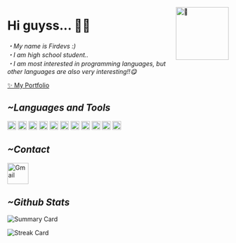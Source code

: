 [<img align="right" width="120" src="https://count.getloli.com/get/@:lyushher?theme=rule34" alt="🍜">](https://www.youtube.com/watch?v=z9ydWde3TK8)

# Hi guyss... 👋🏻

*・My name is Firdevs :)*                                                                                                                                                   
*・I am high school student..*                                                                                                                                                   
*・I am most interested in programming languages, but other languages are also very interesting!!😋*

[✨ My Portfolio](https://firdevsakbayir.carrd.co/)

 ## *~Languages and Tools*

<img height="20" width="20" src="https://brandslogos.com/wp-content/uploads/images/large/python-logo.png"> <img height="20" width="20" src="https://upload.wikimedia.org/wikipedia/commons/thumb/5/59/Visual_Studio_Icon_2019.svg/1200px-Visual_Studio_Icon_2019.svg.png"> <img height="20" width="20" src="https://upload.wikimedia.org/wikipedia/commons/thumb/1/1d/PyCharm_Icon.svg/2048px-PyCharm_Icon.svg.png"> <img height="20" width="20" src="http://imajans.com.tr/blog/wp-content/uploads/2015/02/html5.png"> <img height="20" width="20" src="https://www.mayisbilgiislem.com/upload/120319275.png"> <img height="20" width="20" src="https://cdn.iconscout.com/icon/free/png-512/c-programming-569564.png"> <img height="20" width="20" src="https://git-scm.com/images/logos/downloads/Git-Icon-1788C.png"> <img height="20" width="20" src="https://brandslogos.com/wp-content/uploads/thumbs/eclipse-logo-vector.svg"> <img height="20" width="20" src="https://brandslogos.com/wp-content/uploads/images/java-logo-2.png"> <img height="20" width="20" src="https://upload.wikimedia.org/wikipedia/commons/thumb/6/62/CSS3_logo.svg/1920px-CSS3_logo.svg.png"> <img height="20" width="20" src="https://forum.sublimetext.com/uploads/default/original/3X/7/4/7483840f98832d90e041a4c650e4ee0666572a1a.png">


## *~Contact*

[<img alt="Gmail" width="48px" src="https://icons-for-free.com/iconfiles/png/512/email+gmail+mail+message+service+icon-1320183404410750774.png" />][gmail]
<br />

[gmail]: mailto:firdevszsa@gmail.com

## *~Github Stats*

![Summary Card](https://github-profile-summary-cards.vercel.app/api/cards/profile-details?username=lyushher&theme=dracula)

![Streak Card](https://github-readme-streak-stats.herokuapp.com/?user=lyushher&theme=dracula)
